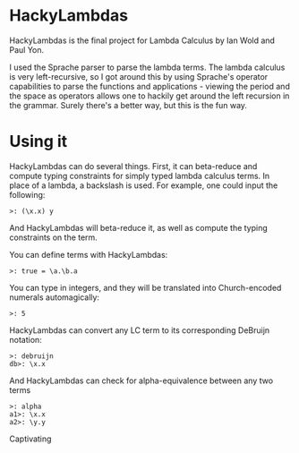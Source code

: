 HackyLambdas
============

HackyLambdas is the final project for Lambda Calculus by Ian Wold and Paul Yon.

I used the Sprache parser to parse the lambda terms. The lambda calculus is very left-recursive, so I got around this by using Sprache's operator capabilities to parse the functions and applications - viewing the period and the space as operators allows one to hackily get around the left recursion in the grammar. Surely there's a better way, but this is the fun way.

Using it
========

HackyLambdas can do several things. First, it can beta-reduce and compute typing constraints for simply typed lambda calculus terms. In place of a lambda, a backslash is used. For example, one could input the following:

```
>: (\x.x) y
```

And HackyLambdas will beta-reduce it, as well as compute the typing constraints on the term.

You can define terms with HackyLambdas:

```
>: true = \a.\b.a
```

You can type in integers, and they will be translated into Church-encoded numerals automagically:

```
>: 5
```

HackyLambdas can convert any LC term to its corresponding DeBruijn notation:

```
>: debruijn
db>: \x.x
```

And HackyLambdas can check for alpha-equivalence between any two terms

```
>: alpha
a1>: \x.x
a2>: \y.y
```

Captivating
